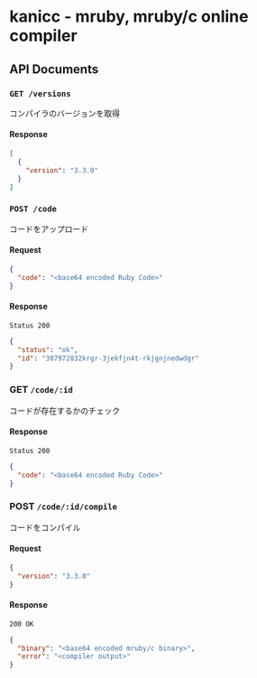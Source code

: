 # kanicc - mruby, mruby/c online compiler

## API Documents

### `GET /versions`

コンパイラのバージョンを取得

#### Response

```json
[
  {
    "version": "3.3.0"
  }
]
```

### `POST /code`

コードをアップロード

#### Request

```json
{
  "code": "<base64 encoded Ruby Code>"
}
```

#### Response

`Status 200`

```json
{
  "status": "ok",
  "id": "387972832krgr-3jekfjn4t-rkjgnjnedwdgr"
}
```

### GET `/code/:id`

コードが存在するかのチェック

#### Response

`Status 200`

```json
{
  "code": "<base64 encoded Ruby Code>"
}
```

### POST `/code/:id/compile`

コードをコンパイル

#### Request

```json
{
  "version": "3.3.0"
}
```

#### Response

`200 OK`

```json
{
  "binary": "<base64 encoded mruby/c binary>",
  "error": "<compiler output>"
}
```
